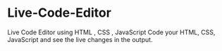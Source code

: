 # Live-Code-Editor
Live Code Editor using HTML , CSS , JavaScript 
Code your HTML, CSS, JavaScript and see the live changes in the output.
